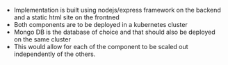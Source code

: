 - Implementation is built using nodejs/express framework on the backend and a static html site on the frontned
- Both components are to be deployed in a kubernetes cluster
- Mongo DB is the database of choice and that should also be deployed on the same cluster
- This would allow for each of the component to be scaled out independently of the others.